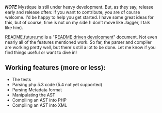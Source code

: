 ***NOTE*** Mystique is still under heavy development. But, as they say, release early and release often: if you want to contribute, you are of course welcome. I'd be happy to help you get started. I have some great ideas for this, but of course, time is not on my side (I don't move like Jagger, I talk like him).

[README.future.md](README.future.md) is a "[README driven development](http://tom.preston-werner.com/2010/08/23/readme-driven-development.html)" document. Not even nearly all of the features mentioned work. So far, the parser and compiler are working pretty well, but there's still a lot to be done. Let me know if you find things useful or want to dive in!

## Working features (more or less): ##
* The tests
* Parsing php 5.3 code (5.4 not yet supported)
* Parsing Metadata format
* Manipulating the AST
* Compiling an AST into PHP
* Compiling an AST into XML


